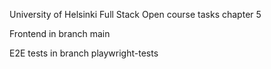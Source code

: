 University of Helsinki Full Stack Open course tasks chapter 5

Frontend in branch main

E2E tests in branch playwright-tests
